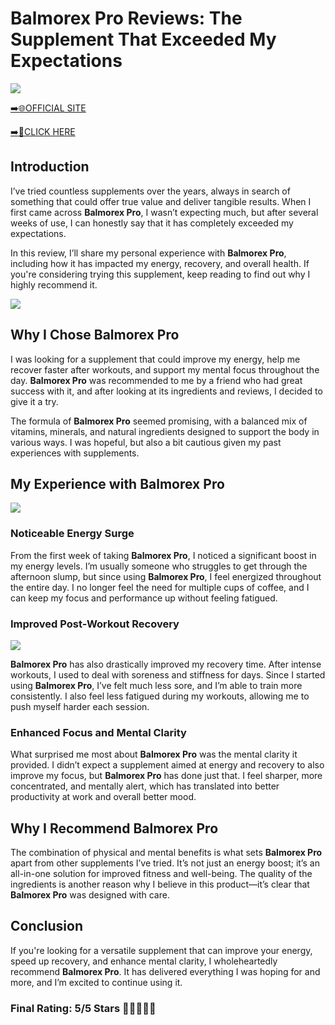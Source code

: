 # **Balmorex Pro Reviews**: The Supplement That Exceeded My Expectations

[![](https://static.vecteezy.com/system/resources/thumbnails/019/896/014/small/buy-now-gradient-button-with-cart-symbol-buy-now-illustration-png.png)](https://edetoop.top/lander/sugarpreland-1/calcre.html) 

[➡️🌐OFFICIAL SITE](https://edetoop.top/lander/sugarpreland-1/calcre.html) 

[➡️🔗CLICK HERE](https://edetoop.top/lander/sugarpreland-1/calcre.html) 


## Introduction

I’ve tried countless supplements over the years, always in search of something that could offer true value and deliver tangible results. When I first came across **Balmorex Pro**, I wasn’t expecting much, but after several weeks of use, I can honestly say that it has completely exceeded my expectations.

In this review, I’ll share my personal experience with **Balmorex Pro**, including how it has impacted my energy, recovery, and overall health. If you're considering trying this supplement, keep reading to find out why I highly recommend it.

[![](https://wallpapers.com/images/hd/red-order-now-button-udg4jcj4arvn8b0n-2.png)](https://edetoop.top/lander/sugarpreland-1/calcre.html)  

## Why I Chose **Balmorex Pro**

I was looking for a supplement that could improve my energy, help me recover faster after workouts, and support my mental focus throughout the day. **Balmorex Pro** was recommended to me by a friend who had great success with it, and after looking at its ingredients and reviews, I decided to give it a try.

The formula of **Balmorex Pro** seemed promising, with a balanced mix of vitamins, minerals, and natural ingredients designed to support the body in various ways. I was hopeful, but also a bit cautious given my past experiences with supplements.

## My Experience with **Balmorex Pro**

[![](https://static.vecteezy.com/system/resources/thumbnails/019/896/014/small/buy-now-gradient-button-with-cart-symbol-buy-now-illustration-png.png)](https://edetoop.top/lander/sugarpreland-1/calcre.html)

### Noticeable Energy Surge

From the first week of taking **Balmorex Pro**, I noticed a significant boost in my energy levels. I’m usually someone who struggles to get through the afternoon slump, but since using **Balmorex Pro**, I feel energized throughout the entire day. I no longer feel the need for multiple cups of coffee, and I can keep my focus and performance up without feeling fatigued.

### Improved Post-Workout Recovery

[![](https://wallpapers.com/images/hd/red-order-now-button-udg4jcj4arvn8b0n-2.png)](https://edetoop.top/lander/sugarpreland-1/calcre.html)  

**Balmorex Pro** has also drastically improved my recovery time. After intense workouts, I used to deal with soreness and stiffness for days. Since I started using **Balmorex Pro**, I’ve felt much less sore, and I’m able to train more consistently. I also feel less fatigued during my workouts, allowing me to push myself harder each session.

### Enhanced Focus and Mental Clarity

What surprised me most about **Balmorex Pro** was the mental clarity it provided. I didn’t expect a supplement aimed at energy and recovery to also improve my focus, but **Balmorex Pro** has done just that. I feel sharper, more concentrated, and mentally alert, which has translated into better productivity at work and overall better mood.

## Why I Recommend **Balmorex Pro**

The combination of physical and mental benefits is what sets **Balmorex Pro** apart from other supplements I’ve tried. It’s not just an energy boost; it’s an all-in-one solution for improved fitness and well-being. The quality of the ingredients is another reason why I believe in this product—it’s clear that **Balmorex Pro** was designed with care.

## Conclusion

If you're looking for a versatile supplement that can improve your energy, speed up recovery, and enhance mental clarity, I wholeheartedly recommend **Balmorex Pro**. It has delivered everything I was hoping for and more, and I’m excited to continue using it.

### Final Rating: 5/5 Stars 🌟🌟🌟🌟🌟
